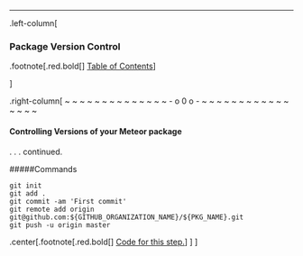 ---
.left-column[
  ### Package Version Control
.footnote[.red.bold[] [Table of Contents](./)] 
<!-- H -->]
.right-column[
~ ~ ~ ~ ~ ~ ~ ~ ~ ~ ~ ~ ~ ~ - o 0 o - ~ ~ ~ ~ ~ ~ ~ ~ ~ ~ ~ ~ ~ ~ ~ ~

#### Controlling Versions of your Meteor package
. . . continued.

#####Commands
```terminal
git init
git add .
git commit -am 'First commit'
git remote add origin git@github.com:${GITHUB_ORGANIZATION_NAME}/${PKG_NAME}.git
git push -u origin master
```

<!-- Code for this begins at line #278-->
<!-- B -->
.center[.footnote[.red.bold[] <a href="https://github.com/martinhbramwell/Meteor-CI-Tutorial/blob/master/Part02_UnitTestThePackage.sh#L360" target="_blank">Code for this step.</a>] ]
]
